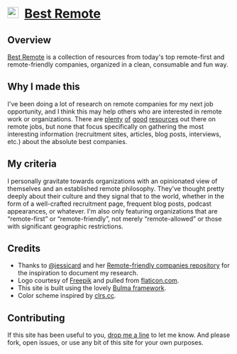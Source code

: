 # [<img src="https://edelstone.github.io/best-remote/images/touch.png" width="25px" />](http://bestremote.work) &nbsp;[Best Remote](http://bestremote.work)

## Overview

[Best Remote](http://bestremote.work) is a collection of resources from today's top remote-first and remote-friendly companies, organized in a clean, consumable and fun way.

## Why I made this

I've been doing a lot of research on remote companies for my next job opportunity, and I think this may help others who are interested in remote work or organizations. There are [plenty](https://github.com/lukasz-madon/awesome-remote-job/blob/master/README.md) [of](https://weworkremotely.com/) [good](https://github.com/jessicard/remote-jobs/blob/master/README.md) [resources](https://remotebase.io/) out there on remote jobs, but none that focus specifically on gathering the most interesting information (recruitment sites, articles, blog posts, interviews, etc.) about the absolute best companies.

## My criteria

I personally gravitate towards organizations with an opinionated view of themselves and an established remote philosophy. They've thought pretty deeply about their culture and they signal that to the world, whether in the form of a well-crafted recruitment page, frequent blog posts, podcast appearances, or whatever. I'm also only featuring organizations that are “remote-first” or “remote-friendly”, not merely “remote-allowed” or those with significant geographic restrictions.

## Credits

* Thanks to [@jessicard](https://twitter.com/jessicard) and her [Remote-friendly companies repository](https://github.com/jessicard/remote-jobs) for the inspiration to document my research.
* Logo courtesy of [Freepik](http://www.freepik.com/) and pulled from [flaticon.com](http://www.flaticon.com/).
* This site is built using the lovely [Bulma framework](http://bulma.io/).
* Color scheme inspired by [clrs.cc](http://clrs.cc/).

## Contributing

If this site has been useful to you, [drop me a line](http://michaeledelstone.com/contact) to let me know. And please fork, open issues, or use any bit of this site for your own purposes.